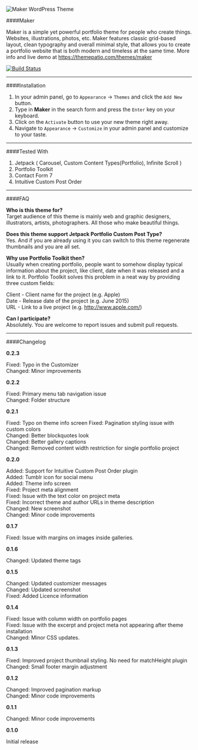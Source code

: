 ![Maker WordPress Theme](https://raw.githubusercontent.com/iamdmitrymayorov/maker/master/screenshot.png "Maker WordPress Theme")

####Maker

Maker is a simple yet powerful portfolio theme for people who create things. Websites, illustrations, photos, etc. Maker features classic grid-based layout, clean typography and overall minimal style, that allows you to create a portfolio website that is both modern and timeless at the same time. More info and live demo at https://themepatio.com/themes/maker

[![Build Status](https://travis-ci.org/iamdmitrymayorov/maker.svg?branch=master)](https://travis-ci.org/iamdmitrymayorov/maker)

---

####Installation

1. In your admin panel, go to `Appearance` → `Themes` and click the `Add New` button.
2. Type in **Maker** in the search form and press the `Enter` key on your keyboard.
3. Click on the `Activate` button to use your new theme right away.
4. Navigate to `Appearance` → `Customize` in your admin panel and customize to your taste.

---

####Tested With
1. Jetpack ( Carousel, Custom Content Types(Portfolio), Infinite Scroll )
2. Portfolio Toolkit
3. Contact Form 7
4. Intuitive Custom Post Order

---

####FAQ

**Who is this theme for?**  
Target audience of this theme is mainly web and graphic designers, illustrators, artists, photographers. All those who make beautiful things.

**Does this theme support Jetpack Portfolio Custom Post Type?**  
Yes. And if you are already using it you can switch to this theme regenerate thumbnails and you are all set.

**Why use Portfolio Toolkit then?**  
Usually when creating portfolio, people want to somehow display typical information about the project, like client, date when it was released and a link to it. Portfolio Toolkit solves this problem in a neat way by providing three custom fields:

Client - Client name for the project (e.g. Apple)  
Date - Release date of the project (e.g. June 2015)  
URL - Link to a live project (e.g. http://www.apple.com/)

**Can I participate?**  
Absolutely. You are welcome to report issues and submit pull requests.

---

####Changelog

**0.2.3**

Fixed: Typo in the Customizer  
Changed: Minor improvements  

**0.2.2**

Fixed: Primary menu tab navigation issue  
Changed: Folder structure  

**0.2.1**

Fixed: Typo on theme info screen
Fixed: Pagination styling issue with custom colors    
Changed: Better blockquotes look  
Changed: Better gallery captions  
Changed: Removed content width restriction for single portfolio project  

**0.2.0**

Added: Support for Intuitive Custom Post Order plugin  
Added: Tumblr icon for social menu  
Added: Theme info screen  
Fixed: Project meta alignment  
Fixed: Issue with the text color on project meta  
Fixed: Incorrect theme and author URLs in theme description  
Changed: New screenshot  
Changed: Minor code improvements

**0.1.7**

Fixed: Issue with margins on images inside galleries.

**0.1.6**

Changed: Updated theme tags

**0.1.5**

Changed: Updated customizer messages  
Changed: Updated screenshot  
Fixed: Added Licence information  

**0.1.4**

Fixed: Issue with column width on portfolio pages  
Fixed: Issue with the excerpt and project meta not appearing after theme installation  
Changed: Minor CSS updates.

**0.1.3**

Fixed: Improved project thumbnail styling. No need for matchHeight plugin  
Changed: Small footer margin adjustment

**0.1.2**

Changed: Improved pagination markup  
Changed: Minor code improvements

**0.1.1**

Changed: Minor code improvements

**0.1.0**

Initial release